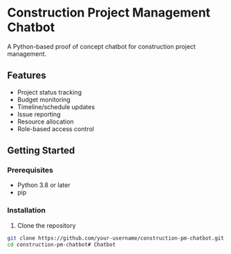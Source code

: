 # Construction Project Management Chatbot

A Python-based proof of concept chatbot for construction project management.

## Features

- Project status tracking
- Budget monitoring
- Timeline/schedule updates
- Issue reporting
- Resource allocation
- Role-based access control

## Getting Started

### Prerequisites

- Python 3.8 or later
- pip

### Installation

1. Clone the repository
```bash
git clone https://github.com/your-username/construction-pm-chatbot.git
cd construction-pm-chatbot#   C h a t b o t  
 